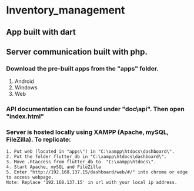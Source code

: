 # Inventory_management
## App built with dart
## Server communication built with php.

### Download the pre-built apps from the "apps" folder.
  1. Android
  2. Windows
  3. Web
 
### API documentation can be found under "doc\api". Then open "index.html"

### Server is hosted locally using XAMPP (Apache, mySQL, FileZilla). To replicate: 
	1. Put web (located in "apps\") in "C:\xampp\htdocs\dashboard\".
	2. Put the folder flutter_db in "C:\xampp\htdocs\dashboard\".
	3. Move .htaccess from flutter_db to  "C:\xampp\htdocs\".
	4. Start Apache, mySQL and FileZilla
	5. Enter "http://192.168.137.15/dashboard/web/#/" into chrome or edge to access webpage.
	Note: Replace '192.168.137.15' in url with your local ip address. 
